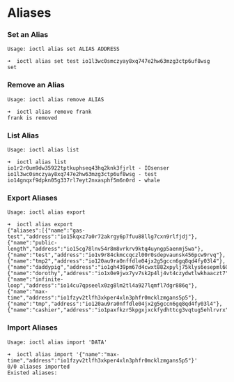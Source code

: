# Aliases

### Set an Alias

`Usage: ioctl alias set ALIAS ADDRESS`

```
➜  ioctl alias set test io1l3wc0smczyay8xq747e2hw63mzg3ctp6uf8wsg
set
```

### Remove an Alias

`Usage: ioctl alias remove ALIAS`

```
➜  ioctl alias remove frank
frank is removed
```

### List Alias

`Usage: ioctl alias list`

```
➜  ioctl alias list
io1r2r0um9dw35922tptkuphseq43hq2knk3fjrlt - IOsenser
io1l3wc0smczyay8xq747e2hw63mzg3ctp6uf8wsg - test
io14gnqxf9dpkn05g337rl7eyt2nxasphf5m6n0rd - whale
```

### Export Aliases

`Usage: ioctl alias export`

```
➜  ioctl alias export
{"aliases":[{"name":"gas-test","address":"io15kqxz7a0r72akrgy6p7fuu88llg7cxn9rlfjdj"},{"name":"public-length","address":"io15cg78lnv54r8m8vrkrv9ktq4uyngp5aenmj5wa"},{"name":"test","address":"io1v9r84ckmccqczl00r0sdepvaunsk456pcw9rvq"},{"name":"tmp2","address":"io120au9ra0nffdle04jx2g5gccn6gq8qd4fy03l4"},{"name":"daddypig","address":"io1gh439pm67d4cwxt882xpylj75klys6esepml60"},{"name":"dorothy","address":"io1x0e9jwx7yv7sk2p4lj4vt4czydwtlwkhaaczt7"},{"name":"infinite-loop","address":"io14cu7qpseelx0zg8lm2tl4a927lqmfl7dgr886q"},{"name":"max-time","address":"io1fzyv2tlfh3xkper4xln3phfr0mcklzmgans5p5"},{"name":"tmp","address":"io120au9ra0nffdle04jx2g5gccn6gq8qd4fy03l4"},{"name":"cashier","address":"io1paxfkzr5kpgxjxckfydhttcg3vqtug5ehlrvrx"}]}
```

### Import Aliases

`Usage: ioctl alias import 'DATA'`

```
➜  ioctl alias import '{"name":"max-time","address":"io1fzyv2tlfh3xkper4xln3phfr0mcklzmgans5p5"}'
0/0 aliases imported
Existed aliases:
```

